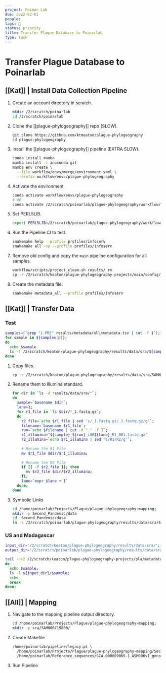 ```yaml
---
project: Poinar Lab
due: 2022-02-01
people:
tags: 🧨
status: priority
title: Transfer Plague Database to Poinarlab
type: Task
---
```


# Transfer Plague Database to Poinarlab

## [[Kat]] | Install Data Collection Pipeline

1. Create an account directory in scratch.
	```bash
	mkdir /2/scratch/poinarlab
	cd /2/scratch/poinarlab
	```
1. Clone the [[plague-phylogeography]] repo (SLOW).
	```bash
	git clone https://github.com/ktmeaton/plague-phylogeography
	cd plague-phylogeography
	```
1. Install the [[plague-phylogeography]] pipeline (EXTRA SLOW).
	```bash
	conda install mamba
	mamba install -c anaconda git
	mamba env create \
	  --file workflow/envs/merge/environment.yaml \
	  --prefix workflow/envs/plague-phylogeography
	```
1. Activate the environment
	```bash
	conda activate workflow/envs/plague-phylogeography
	# OR
	conda activate /2/scratch/poinarlab/plague-phylogeography/workflow/envs/plague-phylogeography
	```
1. Set PERL5LIB.
	```bash
	export PERL5LIB=/2/scratch/poinarlab/plague-phylogeography/workflow/envs/plague-phylogeography/lib/site_perl/5.26.2/:$PERL5LIB
	```
1. Run the Pipeline CI to test.
	```bash
	snakemake help --profile profiles/infoserv
	snakemake all -np --profile profiles/infoserv
	```
1. Remove old config and copy the `main` pipeline configuration for all samples.
	```bash
	workflow/scripts/project_clean.sh results/ rm
	cp -r /2/scratch/keaton/plague-phylogeography-projects/main/config/ results/
	```
1. Create the metadata file.
	```bash
	snakemake metadata_all --profile profiles/infoserv
	```

## [[Kat]] | Transfer Data

### Test

```bash
samples=(`grep "1.PRE" results/metadata/all/metadata.tsv | cut -f 1`);
for sample in ${samples[@]};
do
  echo $sample
  ls -l /2/scratch/keaton/plague-phylogeography/results/data/sra/${sample}
done
```

1. Copy files.
	```bash
	cp -r /2/scratch/keaton/plague-phylogeography/results/data/sra/SAMN00715800/ results/data/sra/;
	```
1. Rename them to Illumina standard.
	```bash
	for dir in `ls -d results/data/sra/*`;
	do
	  sample=`basename $dir`;
	  lane=1;
	  for r1_file in `ls $dir/*_1.fastq.gz`;
	  do
		r2_file=`echo $r1_file | sed 's/_1.fastq.gz/_2.fastq.gz/g'`;	  
	    filename=`basename $r1_file`;
		run=`echo $filename | cut -d "_" -f 1`;
	    r1_illumina="${sample}_${run}_L00${lane}_R1_001.fastq.gz"
		r2_illumina=`echo $r1_illumina | sed 's/R1/R2/g'`;
		
		# Rename the R1 File
		mv $r1_file $dir/$r1_illumina;
		
		# Rename the R2 File
		if [[ -f $r2_file ]]; then
		  mv $r2_file $dir/$r2_illumina;
		fi;
	    lane=`expr $lane + 1`		
	  done;
	done

	```

1. Symbolic Links
	```bash
	cd /home/poinarlab/Projects/Plague/plague-phylogeography-mapping;
	mkdir -p Second_Pandemic/data
	cd  Second_Pandemic/data
	ln -s /2/scratch/poinarlab/plague-phylogeography/results/data/sra/SAMN00715800 Sample_SAMN00715800
	```

### US and Madagascar

```bash
input_dir="/2/scratch/keaton/plague-phylogeography/results/data/sra/";
output_dir="/2/scratch/poinarlab/plague-phylogeography/results/data/sra/";

tail -n+2 /2/scratch/keaton/plague-phylogeography-projects/pla/metadata/all/metadata.tsv | grep -v "Reference" | cut -f 1 | while read sample;
do
  echo $sample;
  ls -l ${input_dir}/$sample;
  echo 
  break
done;
```

## [[All]] | Mapping

1. Navigate to the mapping pipeline output directory.
	```bash
	cd /home/poinarlab/Projects/Plague/plague-phylogeography-mapping;
	mkdir -p sra/SAMN00715800/
	```
1. Create Makefile
	```bash
	/home/poinarlab/pipeline/legacy.pl \
	  /home/poinarlab/Projects/Plague/plague-phylogeography-mapping/Second_Pandemic/data \
	  /home/poinarlab/Reference_sequences/GCA_000009065.1_ASM906v1_genomic.fna > Second_Pandemic.mk
	```
1. Run Pipeline
	```bash
	```
